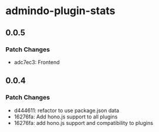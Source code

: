 # admindo-plugin-stats

## 0.0.5

### Patch Changes

- adc7ec3: Frontend

## 0.0.4

### Patch Changes

- d444611: refactor to use package.json data
- 16276fa: Add hono.js support to all plugins
- 16276fa: add hono.js support and compatibility to plugins
